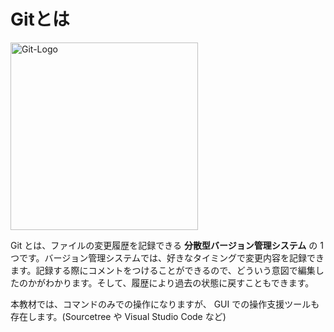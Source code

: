 # Gitとは

<img src="@/assets/text/img/Git-Logo-2Color.png" alt="Git-Logo" width="300px">

Git とは、ファイルの変更履歴を記録できる **分散型バージョン管理システム** の 1 つです。バージョン管理システムでは、好きなタイミングで変更内容を記録できます。記録する際にコメントをつけることができるので、どういう意図で編集したのかがわかります。そして、履歴により過去の状態に戻すこともできます。

本教材では、コマンドのみでの操作になりますが、 GUI での操作支援ツールも存在します。(Sourcetree や Visual Studio Code など)
